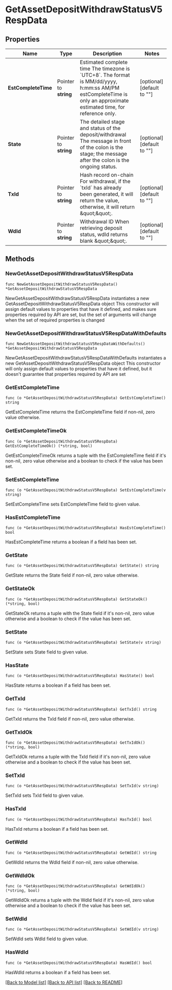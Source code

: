 # GetAssetDepositWithdrawStatusV5RespData

## Properties

Name | Type | Description | Notes
------------ | ------------- | ------------- | -------------
**EstCompleteTime** | Pointer to **string** | Estimated complete time  The timezone is &#x60;UTC+8&#x60;. The format is MM/dd/yyyy, h:mm:ss AM/PM   estCompleteTime is only an approximate estimated time, for reference only. | [optional] [default to ""]
**State** | Pointer to **string** | The detailed stage and status of the deposit/withdrawal   The message in front of the colon is the stage; the message after the colon is the ongoing status. | [optional] [default to ""]
**TxId** | Pointer to **string** | Hash record on-chain  For withdrawal, if the &#x60;txId&#x60; has already been generated, it will return the value, otherwise, it will return \&quot;\&quot;. | [optional] [default to ""]
**WdId** | Pointer to **string** | Withdrawal ID  When retrieving deposit status, wdId returns blank \&quot;\&quot;. | [optional] [default to ""]

## Methods

### NewGetAssetDepositWithdrawStatusV5RespData

`func NewGetAssetDepositWithdrawStatusV5RespData() *GetAssetDepositWithdrawStatusV5RespData`

NewGetAssetDepositWithdrawStatusV5RespData instantiates a new GetAssetDepositWithdrawStatusV5RespData object
This constructor will assign default values to properties that have it defined,
and makes sure properties required by API are set, but the set of arguments
will change when the set of required properties is changed

### NewGetAssetDepositWithdrawStatusV5RespDataWithDefaults

`func NewGetAssetDepositWithdrawStatusV5RespDataWithDefaults() *GetAssetDepositWithdrawStatusV5RespData`

NewGetAssetDepositWithdrawStatusV5RespDataWithDefaults instantiates a new GetAssetDepositWithdrawStatusV5RespData object
This constructor will only assign default values to properties that have it defined,
but it doesn't guarantee that properties required by API are set

### GetEstCompleteTime

`func (o *GetAssetDepositWithdrawStatusV5RespData) GetEstCompleteTime() string`

GetEstCompleteTime returns the EstCompleteTime field if non-nil, zero value otherwise.

### GetEstCompleteTimeOk

`func (o *GetAssetDepositWithdrawStatusV5RespData) GetEstCompleteTimeOk() (*string, bool)`

GetEstCompleteTimeOk returns a tuple with the EstCompleteTime field if it's non-nil, zero value otherwise
and a boolean to check if the value has been set.

### SetEstCompleteTime

`func (o *GetAssetDepositWithdrawStatusV5RespData) SetEstCompleteTime(v string)`

SetEstCompleteTime sets EstCompleteTime field to given value.

### HasEstCompleteTime

`func (o *GetAssetDepositWithdrawStatusV5RespData) HasEstCompleteTime() bool`

HasEstCompleteTime returns a boolean if a field has been set.

### GetState

`func (o *GetAssetDepositWithdrawStatusV5RespData) GetState() string`

GetState returns the State field if non-nil, zero value otherwise.

### GetStateOk

`func (o *GetAssetDepositWithdrawStatusV5RespData) GetStateOk() (*string, bool)`

GetStateOk returns a tuple with the State field if it's non-nil, zero value otherwise
and a boolean to check if the value has been set.

### SetState

`func (o *GetAssetDepositWithdrawStatusV5RespData) SetState(v string)`

SetState sets State field to given value.

### HasState

`func (o *GetAssetDepositWithdrawStatusV5RespData) HasState() bool`

HasState returns a boolean if a field has been set.

### GetTxId

`func (o *GetAssetDepositWithdrawStatusV5RespData) GetTxId() string`

GetTxId returns the TxId field if non-nil, zero value otherwise.

### GetTxIdOk

`func (o *GetAssetDepositWithdrawStatusV5RespData) GetTxIdOk() (*string, bool)`

GetTxIdOk returns a tuple with the TxId field if it's non-nil, zero value otherwise
and a boolean to check if the value has been set.

### SetTxId

`func (o *GetAssetDepositWithdrawStatusV5RespData) SetTxId(v string)`

SetTxId sets TxId field to given value.

### HasTxId

`func (o *GetAssetDepositWithdrawStatusV5RespData) HasTxId() bool`

HasTxId returns a boolean if a field has been set.

### GetWdId

`func (o *GetAssetDepositWithdrawStatusV5RespData) GetWdId() string`

GetWdId returns the WdId field if non-nil, zero value otherwise.

### GetWdIdOk

`func (o *GetAssetDepositWithdrawStatusV5RespData) GetWdIdOk() (*string, bool)`

GetWdIdOk returns a tuple with the WdId field if it's non-nil, zero value otherwise
and a boolean to check if the value has been set.

### SetWdId

`func (o *GetAssetDepositWithdrawStatusV5RespData) SetWdId(v string)`

SetWdId sets WdId field to given value.

### HasWdId

`func (o *GetAssetDepositWithdrawStatusV5RespData) HasWdId() bool`

HasWdId returns a boolean if a field has been set.


[[Back to Model list]](../README.md#documentation-for-models) [[Back to API list]](../README.md#documentation-for-api-endpoints) [[Back to README]](../README.md)


